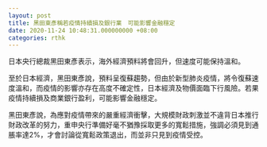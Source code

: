 ```yaml
---
layout: post
title: 黑田東彥稱若疫情持續損及銀行業　可能影響金融穩定
date: 2020-11-24 10:48:31.000000000 +08:00
categories: rthk
---
```


日本央行總裁黑田東彥表示，海外經濟預料將會回升，但速度可能保持溫和。

至於日本經濟，黑田東彥說，預料呈復蘇趨勢，但由於新型肺炎疫情，將令復蘇速度溫和，而疫情的影響亦存在高度不確定性，日本經濟及物價面臨下行風險。若果疫情持續損及商業銀行盈利，可能影響金融穩定。

黑田東彥說，為應對疫情帶來的嚴重經濟衝擊，大規模財政刺激並不違背日本推行財政改革的努力，重申央行準備好毫不猶豫採取更多的寬鬆措施，強調必須見到通脹率達2%，才會討論從寬鬆政策退出，而並非只見到疫情受控。
